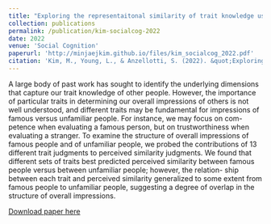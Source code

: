 ```yaml
---
title: "Exploring the representaitonal similarity of trait knowledge using perceived similarity judgments"
collection: publications
permalink: /publication/kim-socialcog-2022
date: 2022
venue: 'Social Cognition'
paperurl: 'http://minjaejkim.github.io/files/kim_socialcog_2022.pdf'
citation: 'Kim, M., Young, L., & Anzellotti, S. (2022). &quot;Exploring the representaitonal similarity of trait knowledge using perceived similarity judgments.&quot; <i>Social Cognition, 40</i>(6), 549-579.'
---
```

A large body of past work has sought to identify the underlying dimensions that capture our trait knowledge of other people. However, the importance of particular traits in determining our overall impressions of others is not well understood, and different traits may be fundamental for impressions of famous versus unfamiliar people. For instance, we may focus on com- petence when evaluating a famous person, but on trustworthiness when evaluating a stranger. To examine the structure of overall impressions of famous people and of unfamiliar people, we probed the contributions of 13 different trait judgments to perceived similarity judgments. We found that different sets of traits best predicted perceived similarity between famous people versus between unfamiliar people; however, the relation- ship between each trait and perceived similarity generalized to some extent from famous people to unfamiliar people, suggesting a degree of overlap in the structure of overall impressions.


[Download paper here](http://minjaejkim.github.io/files/kim_socialcog_2022.pdf)
